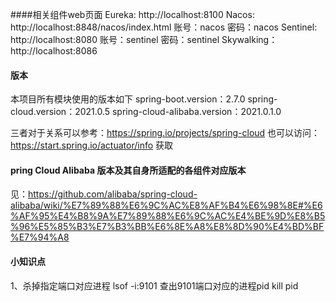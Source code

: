 ####相关组件web页面
Eureka:  http://localhost:8100
Nacos:   http://localhost:8848/nacos/index.html
         账号：nacos   密码：nacos
Sentinel: http://localhost:8080
         账号：sentinel   密码：sentinel
Skywalking： http://localhost:8086

#### 版本
本项目所有模块使用的版本如下
spring-boot.version：2.7.0
spring-cloud.version：2021.0.5
spring-cloud-alibaba.version：2021.0.1.0

三者对于关系可以参考：https://spring.io/projects/spring-cloud
也可以访问：https://start.spring.io/actuator/info 获取


#### pring Cloud Alibaba 版本及其自身所适配的各组件对应版本
见：https://github.com/alibaba/spring-cloud-alibaba/wiki/%E7%89%88%E6%9C%AC%E8%AF%B4%E6%98%8E#%E6%AF%95%E4%B8%9A%E7%89%88%E6%9C%AC%E4%BE%9D%E8%B5%96%E5%85%B3%E7%B3%BB%E6%8E%A8%E8%8D%90%E4%BD%BF%E7%94%A8





#### 小知识点
1、杀掉指定端口对应进程
lsof -i:9101 查出9101端口对应的进程pid
kill pid